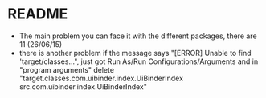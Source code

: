 # README #

* The main problem you can face it with the different packages, there are 11 (26/06/15)
* there is another problem if the message says "[ERROR] Unable to find 'target/classes...", just got Run As/Run Configurations/Arguments and in "program arguments" delete "target.classes.com.uibinder.index.UiBinderIndex src.com.uibinder.index.UiBinderIndex"